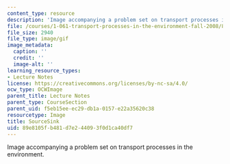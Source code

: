 ```yaml
---
content_type: resource
description: 'Image accompanying a problem set on transport processes in the environment. '
file: /courses/1-061-transport-processes-in-the-environment-fall-2008/89e8105fb481d7e244093f0d1ca40df7_SourceSink.gif
file_size: 2940
file_type: image/gif
image_metadata:
  caption: ''
  credit: ''
  image-alt: ''
learning_resource_types:
- Lecture Notes
license: https://creativecommons.org/licenses/by-nc-sa/4.0/
ocw_type: OCWImage
parent_title: Lecture Notes
parent_type: CourseSection
parent_uid: f5eb15ee-ec29-db1a-0157-e22a35620c38
resourcetype: Image
title: SourceSink
uid: 89e8105f-b481-d7e2-4409-3f0d1ca40df7
---
```

Image accompanying a problem set on transport processes in the environment. 